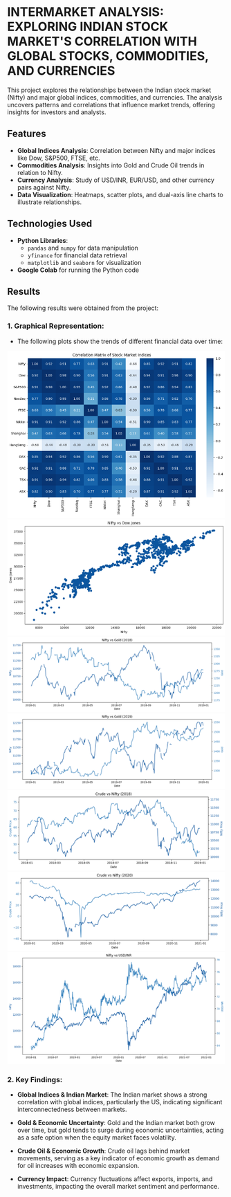 # INTERMARKET ANALYSIS: EXPLORING INDIAN STOCK MARKET'S CORRELATION WITH GLOBAL STOCKS, COMMODITIES, AND CURRENCIES

This project explores the relationships between the Indian stock market (Nifty) and major global indices, commodities, and currencies. The analysis uncovers patterns and correlations that influence market trends, offering insights for investors and analysts.

## Features
- **Global Indices Analysis**: Correlation between Nifty and major indices like Dow, S&P500, FTSE, etc.
- **Commodities Analysis**: Insights into Gold and Crude Oil trends in relation to Nifty.
- **Currency Analysis**: Study of USD/INR, EUR/USD, and other currency pairs against Nifty.
- **Data Visualization**: Heatmaps, scatter plots, and dual-axis line charts to illustrate relationships.

## Technologies Used
- **Python Libraries**:
  - `pandas` and `numpy` for data manipulation
  - `yfinance` for financial data retrieval
  - `matplotlib` and `seaborn` for visualization
- **Google Colab** for running the Python code

## Results

The following results were obtained from the project:

### 1. Graphical Representation:
- The following plots show the trends of different financial data over time:

![Indices 1](output_plot/indices1.png)
![Indices 2](output_plot/indices2.png)
![Gold 1](output_plot/gold1.png)
![Gold 2](output_plot/gold2.png)
![Crude Oil 1](output_plot/crude1.png)
![Crude Oil 2](output_plot/crude2.png)
![Currency](output_plot/currency1.png)



### 2. Key Findings:

- **Global Indices & Indian Market**: The Indian market shows a strong correlation with global indices, particularly the US, indicating significant interconnectedness between markets.

- **Gold & Economic Uncertainty**: Gold and the Indian market both grow over time, but gold tends to surge during economic uncertainties, acting as a safe option when the equity market faces volatility.

- **Crude Oil & Economic Growth**: Crude oil lags behind market movements, serving as a key indicator of economic growth as demand for oil increases with economic expansion.

- **Currency Impact**: Currency fluctuations affect exports, imports, and investments, impacting the overall market sentiment and performance.

